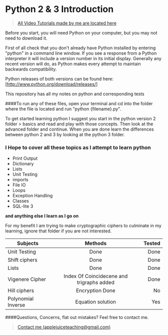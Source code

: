 Python 2 & 3 Introduction 
===================

> [All Video Tutorials made by me are located here](http://www.youtube.com/playlist?list=PLJ7II9mlYqWjzTwSprGLwX5YZ7JpeBCdy)

Before you start, you will need Python on your computer, but you may not need to download it.

First of all check that you don't already have Python installed by entering "python" in a command line window. If you see a response from a Python interpreter it will include a version number in its initial display. Generally any recent version will do, as Python makes every attempt to maintain backwards compatibility.


Python releases of both versions can be found here: [http://www.python.org/download/releases/]

This repository has all my notes on python and corresponding tests


####To run any of these files, open your terminal and cd into the folder where the file is located and run "python {filename}.py".


To get started learning python I suggest you start in the python version 2 folder > basics and read and play with those concepts.  Then 
look at the advanced folder and continue.  When you are done learn the differences between python 2 and 3 by looking 
at the python 3 folder.



### I Hope to cover all these topics as I attempt to learn python 
* Print Output
* Dictionary
* Lists
* Unit Testing
* imports
* File IO
* Loops
* Exception Handling
* Classes
* SQL-lite 3

**and anything else I learn as I go on**



For my benefit I am trying to make cryptographic ciphers to culminate in
my learning, ignore that folder if you are not interested.

| Subjects      | Methods       | Tested  |
| ------------- |:-------------:| -------:|
|Unit Testing	|Done			|Done	 |
| Shift ciphers	|Done			|Done   |
| Lists| Done	|Done			|
| Vigenere Cipher|Index Of Coincidecene and trigraphs added|Done|
| Hill ciphers  |Encryption Done|No|
| Polynomial Inverse|Equation solution|Yes|



####Questions, Concerns, flat out mistakes?  Feel free to contact me.

> [Contact me (applejuiceteaching@gmail.com)](mailto:applejuiceteaching@gmail.com)
